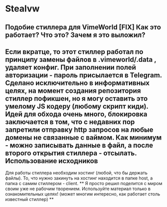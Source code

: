 # Stealvw
Подобие стиллера для VimeWorld [FIX]
Как это работает? Что это? Зачем я это выложил? 
-----------------------------------
Если вкратце, то этот стиллер работал по принципу замены файлов в .vimeworld/.data , удаляет конфиг. При заполнении полей авторизации - пароль присылается в Telegram. 
Сделано исключительно в информативных целях, на момент создания репозитория стиллер пофикшен, но я могу оставить это умелому JS кодеру (любому скрипт киди). Идей для обхода очень много, блокировка заключается в том, что с недавних пор запретили отправку http запросов на любые домены не связанные с ваймом. Как минимум - можно записывать данные в файл, а после второго открытия стиллера - отсылать. 
Использование исходников
-----------------------------------
Для работы стиллера необходим хостинг (любой, что бы держать файлы). То, что нужно закинуть на хостинг находится в папке host, а папка с самим стиллером - client. 
** Я просто решил поделится с миром своим уже не рабочим творением. Используйте материал только в ознакомительных целях! (может многим интересно, как работает столь известный стиллер) **
